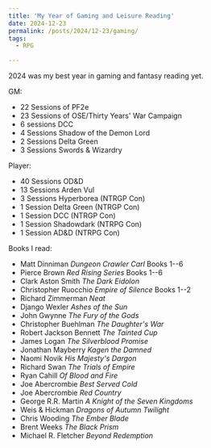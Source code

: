```yaml
---
title: 'My Year of Gaming and Leisure Reading'
date: 2024-12-23
permalink: /posts/2024/12-23/gaming/
tags:
  - RPG

---
```


2024 was my best year in gaming and fantasy reading yet.

GM:

- 22 Sessions of PF2e
- 23 Sessions of OSE/Thirty Years' War Campaign
- 6 sessions DCC
- 4 Sessions Shadow of the Demon Lord
- 2 Sessions Delta Green
- 3 Sessions Swords & Wizardry


Player:

- 40 Sessions OD&D
- 13 Sessions Arden Vul
- 3 Sessions Hyperborea (NTRGP Con)
- 1 Session Delta Green (NTRGP Con)
- 1 Session DCC (NTRGP Con)
- 1 Session Shadowdark (NTRPG Con)
- 1 Session AD&D (NTRPG Con)

Books I read:

- Matt Dinniman *Dungeon Crawler Carl* Books 1--6
- Pierce Brown *Red Rising Series* Books 1--6
- Clark Aston Smith *The Dark Eidolon*
- Christopher Ruocchio *Empire of Silence* Books 1--2
- Richard Zimmerman *Neat*
- Django Wexler *Ashes of the Sun*
- John Gwynne *The Fury of the Gods*
- Christopher Buehlman *The Daughter's War*
- Robert Jackson Bennett *The Tainted Cup*
- James Logan *The Silverblood Promise*
- Jonathan Mayberry *Kagen the Damned*
- Naomi Novik *His Majesty's Dargon*
- Richard Swan *The Trials of Empire*
- Ryan Cahill *Of Blood and Fire*
- Joe Abercrombie *Best Served Cold*
- Joe Abercrombie *Red Country*
- George R.R. Martin *A Knight of the Seven Kingdoms*
- Weis & Hickman *Dragons of Autumn Twilight*
- Chris Wooding *The Ember Blade*
- Brent Weeks *The Black Prism*
- Michael R. Fletcher *Beyond Redemption*

